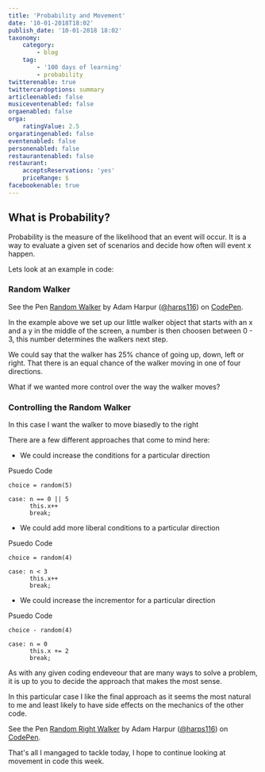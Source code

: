 ```yaml
---
title: 'Probability and Movement'
date: '10-01-2018T18:02'
publish_date: '10-01-2018 18:02'
taxonomy:
    category:
        - blog
    tag:
        - '100 days of learning'
        - probability
twitterenable: true
twittercardoptions: summary
articleenabled: false
musiceventenabled: false
orgaenabled: false
orga:
    ratingValue: 2.5
orgaratingenabled: false
eventenabled: false
personenabled: false
restaurantenabled: false
restaurant:
    acceptsReservations: 'yes'
    priceRange: $
facebookenable: true
---
```


## What is Probability?

Probability is the measure of the likelihood that an event will occur. It is a way to evaluate a given set of scenarios and decide how often will event x happen.

Lets look at an example in code:

### Random Walker

<p data-height="317" data-theme-id="0" data-slug-hash="qpxmaK" data-default-tab="result" data-user="harps116" data-embed-version="2" data-pen-title="Random Walker" class="codepen">See the Pen <a href="https://codepen.io/harps116/pen/qpxmaK/">Random Walker</a> by Adam Harpur (<a href="https://codepen.io/harps116">@harps116</a>) on <a href="https://codepen.io">CodePen</a>.</p>
<script async src="https://production-assets.codepen.io/assets/embed/ei.js"></script>

In the example above we set up our little walker object that starts with an x and a y in the middle of the screen, a number is then choosen between 0 - 3, this number determines the walkers next step.


We could say that the walker has 25% chance of going up, down, left or right. That there is an equal chance of the walker moving in one of four directions.

What if we wanted more control over the way the walker moves? 

### Controlling the Random Walker

In this case I want the walker to move biasedly to the right

There are a few different approaches that come to mind here:

* We could increase the conditions for a particular direction

Psuedo Code
```
choice = random(5)

case: n == 0 || 5 
      this.x++
      break;
```

* We could add more liberal conditions to a particular direction

Psuedo Code
```
choice = random(4)

case: n < 3
      this.x++
      break;
```

* We could increase the incrementor for a particular direction

Psuedo Code
```
choice - random(4)

case: n = 0
      this.x += 2
      break;
```

As with any given coding endeveour that are many ways to solve a problem, it is up to you to decide the approach that makes the most sense.

In this particular case I like the final approach as it seems the most natural to me and least likely to have side effects on the mechanics of the other code.

<p data-height="265" data-theme-id="0" data-slug-hash="JMOqKe" data-default-tab="result" data-user="harps116" data-embed-version="2" data-pen-title="Random Right Walker" class="codepen">See the Pen <a href="https://codepen.io/harps116/pen/JMOqKe/">Random Right Walker</a> by Adam Harpur (<a href="https://codepen.io/harps116">@harps116</a>) on <a href="https://codepen.io">CodePen</a>.</p>
<script async src="https://production-assets.codepen.io/assets/embed/ei.js"></script>


That's all I mangaged to tackle today, I hope to continue looking at movement in code this week.



